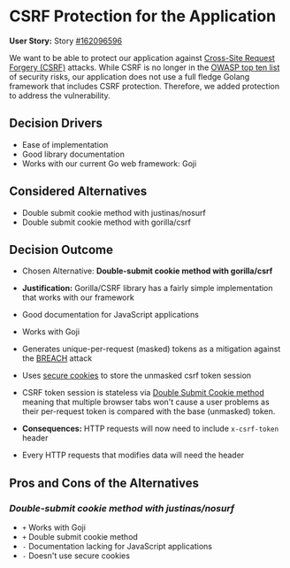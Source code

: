 # CSRF Protection for the Application

**User Story:** Story [#162096596](https://www.pivotaltracker.com/story/show/162096596)

We want to be able to protect our application against [Cross-Site Request Forgery (CSRF)](https://www.owasp.org/index.php/Cross-Site_Request_Forgery_(CSRF)) attacks. While CSRF is no longer in the [OWASP top ten list](https://www.owasp.org/index.php/Category:OWASP_Top_Ten_Project) of security risks, our application does not use a full fledge Golang framework that includes CSRF protection. Therefore, we added protection to address the vulnerability.

## Decision Drivers

* Ease of implementation
* Good library documentation
* Works with our current Go web framework: Goji

## Considered Alternatives

* Double submit cookie method with justinas/nosurf
* Double submit cookie method with gorilla/csrf

## Decision Outcome

* Chosen Alternative: **Double-submit cookie method with gorilla/csrf**

* **Justification:** Gorilla/CSRF library has a fairly simple implementation that works with our framework
* Good documentation for JavaScript applications
* Works with Goji
* Generates unique-per-request (masked) tokens as a mitigation against the [BREACH](http://breachattack.com/) attack
* Uses [secure cookies](https://en.wikipedia.org/wiki/Secure_cookie) to store the unmasked csrf token session
* CSRF token session is stateless via [Double Submit Cookie method](https://www.owasp.org/index.php/Cross-Site_Request_Forgery_(CSRF)_Prevention_Cheat_Sheet#Double_Submit_Cookie) meaning that multiple browser tabs won't cause a user problems as their per-request token is compared with the base (unmasked) token.

* **Consequences:** HTTP requests will now need to include `x-csrf-token` header
* Every HTTP requests that modifies data will need the header

## Pros and Cons of the Alternatives

### *Double-submit cookie method with justinas/nosurf*

* `+` Works with Goji
* `+` Double submit cookie method
* `-` Documentation lacking for JavaScript applications
* `-` Doesn't use secure cookies
